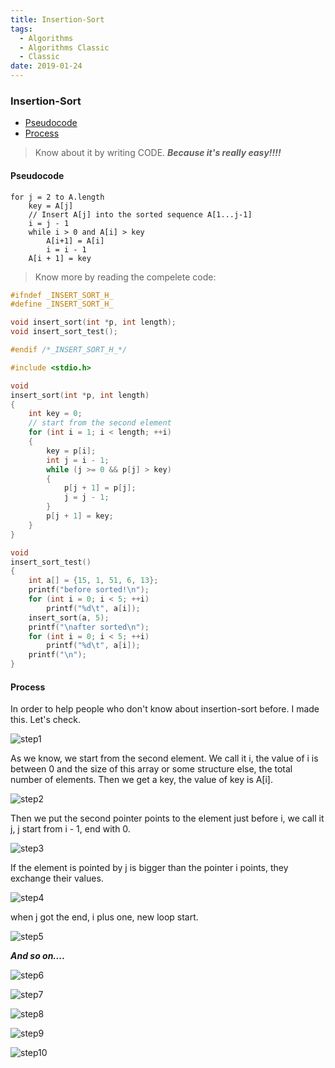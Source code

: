 ```yaml
---
title: Insertion-Sort
tags:
  - Algorithms
  - Algorithms Classic
  - Classic
date: 2019-01-24
---
```


### Insertion-Sort

- [Pseudocode](#Pseudocode)
- [Process](#Process)

> Know about it by writing CODE.
> ***Because it's really easy!!!!***

#### Pseudocode

```
for j = 2 to A.length
	key = A[j]
	// Insert A[j] into the sorted sequence A[1...j-1]
	i = j - 1
	while i > 0 and A[i] > key
		A[i+1] = A[i]
		i = i - 1
	A[i + 1] = key
```

> Know more by reading the compelete code:

```c
#ifndef _INSERT_SORT_H_
#define _INSERT_SORT_H_

void insert_sort(int *p, int length);
void insert_sort_test();

#endif /*_INSERT_SORT_H_*/

#include <stdio.h>

void
insert_sort(int *p, int length)
{
	int key = 0;
	// start from the second element
	for (int i = 1; i < length; ++i)
	{
		key = p[i];
		int j = i - 1;
		while (j >= 0 && p[j] > key)
		{
			p[j + 1] = p[j];
			j = j - 1;
		}
		p[j + 1] = key;
	}
}

void
insert_sort_test()
{
	int a[] = {15, 1, 51, 6, 13};
	printf("before sorted!\n");
	for (int i = 0; i < 5; ++i)
		printf("%d\t", a[i]);
	insert_sort(a, 5);
	printf("\nafter sorted\n");
	for (int i = 0; i < 5; ++i)
		printf("%d\t", a[i]);
	printf("\n");
}

```

#### Process

In order to help people who don't know about insertion-sort before. I made this. Let's check.

![step1](https://sherlockblaze.cn/resources/img/cs/insertion-sort/step1.png)

As we know, we start from the second element. We call it i, the value of i is between 0 and the size of this array or some structure else, the total number of elements. Then we get a key, the value of key is A[i].

![step2](https://sherlockblaze.cn/resources/img/cs/insertion-sort/step2.png)

Then we put the second pointer points to the element just before i, we call it j, j start from i - 1, end with 0.

![step3](https://sherlockblaze.cn/resources/img/cs/insertion-sort/step3.png)

If the element is pointed by j is bigger than the pointer i points, they exchange their values.

![step4](https://sherlockblaze.cn/resources/img/cs/insertion-sort/step4.png)

when j got the end, i plus one, new loop start.

![step5](https://sherlockblaze.cn/resources/img/cs/insertion-sort/step5.png)

***And so on....***

![step6](https://sherlockblaze.cn/resources/img/cs/insertion-sort/step6.png)

![step7](https://sherlockblaze.cn/resources/img/cs/insertion-sort/step7.png)

![step8](https://sherlockblaze.cn/resources/img/cs/insertion-sort/step8.png)

![step9](https://sherlockblaze.cn/resources/img/cs/insertion-sort/step9.png)

![step10](https://sherlockblaze.cn/resources/img/cs/insertion-sort/step10.png)

